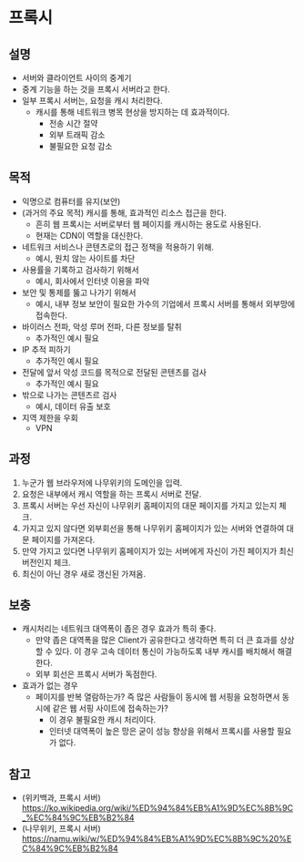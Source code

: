 
# 프록시

## 설명
- 서버와 클라이언트 사이의 중계기
- 중계 기능을 하는 것을 프록시 서버라고 한다.
- 일부 프록시 서버는, 요청을 캐시 처리한다.
    - 캐시를 통해 네트워크 병목 현상을 방지하는 데 효과적이다.
        - 전송 시간 절약
        - 외부 트래픽 감소
        - 불필요한 요청 감소

## 목적
- 익명으로 컴퓨터를 유지(보안)
- (과거의 주요 목적) 캐시를 통해, 효과적인 리소스 접근을 한다.
    - 흔히 웹 프록시는 서버로부터 웹 페이지를 캐시하는 용도로 사용된다.
    - 현재는 CDN이 역할을 대신한다.
- 네트워크 서비스나 콘텐츠로의 접근 정책을 적용하기 위해. 
    - 예시, 원치 않는 사이트를 차단
- 사용률을 기록하고 검사하기 위해서
    - 예시, 회사에서 인터넷 이용을 파악
- 보안 및 통제를 뚫고 나가기 위해서
    - 예시, 내부 정보 보안이 필요한 가수의 기업에서 프록시 서버를 통해서 외부망에 접속한다.
- 바이러스 전파, 악성 루머 전파, 다른 정보를 탈취
    - 추가적인 예시 필요
- IP 추적 피하기
    - 추가적인 예시 필요
- 전달에 앞서 악성 코드를 목적으로 전달된 콘텐츠를 검사
    - 추가적인 예시 필요
- 밖으로 나가는 콘텐츠르 검사
    - 예시, 데이터 유출 보호
- 지역 제한을 우회
    - VPN

## 과정
1. 누군가 웹 브라우저에 나무위키의 도메인을 입력.
2. 요청은 내부에서 캐시 역할을 하는 프록시 서버로 전달.
3. 프록시 서버는 우선 자신이 나무위키 홈페이지의 대문 페이지를 가지고 있는지 체크.
4. 가지고 있지 않다면 외부회선을 통해 나무위키 홈페이지가 있는 서버와 연결하여 대문 페이지를 가져온다.
5. 만약 가지고 있다면 나무위키 홈페이지가 있는 서버에게 자신이 가진 페이지가 최신 버전인지 체크.
6. 최신이 아닌 경우 새로 갱신된 가져옴. 

## 보충
- 캐시처리는 네트워크 대역폭이 좁은 경우 효과가 특히 좋다.
    - 만약 좁은 대역폭을 많은 Client가 공유한다고 생각하면 특히 더 큰 효과를 상상할 수 있다. 이 경우 고속 데이터 통신이 가능하도록 내부 캐시를 배치해서 해결한다.
    - 외부 회선은 프록시 서버가 독점한다.
- 효과가 없는 경우
    - 페이지를 반복 열람하는가? 즉 많은 사람들이 동시에 웹 서핑을 요청하면서 동시에 같은 웹 서핑 사이트에 접속하는가? 
        - 이 경우 불필요한 캐시 처리이다.
        - 인터넷 대역폭이 높은 망은 굳이 성능 향상을 위해서 프록시를 사용할 필요가 없다.

## 참고
- (위키백과, 프록시 서버) https://ko.wikipedia.org/wiki/%ED%94%84%EB%A1%9D%EC%8B%9C_%EC%84%9C%EB%B2%84
- (나무위키, 프록시 서버) https://namu.wiki/w/%ED%94%84%EB%A1%9D%EC%8B%9C%20%EC%84%9C%EB%B2%84